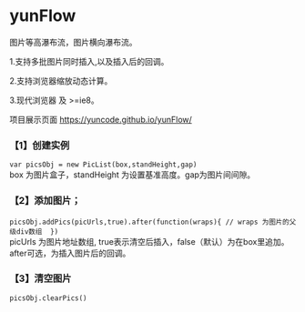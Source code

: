 # yunFlow
图片等高瀑布流，图片横向瀑布流。

1.支持多批图片同时插入,以及插入后的回调。

2.支持浏览器缩放动态计算。

3.现代浏览器 及 >=ie8。


项目展示页面 https://yuncode.github.io/yunFlow/

### 【1】创建实例 
`var picsObj = new PicList(box,standHeight,gap) `  
box 为图片盒子，standHeight 为设置基准高度。gap为图片间间隙。



### 【2】添加图片；
`picsObj.addPics(picUrls,true).after(function(wraps){
	// wraps 为图片的父级div数组 
})`  
picUrls 为图片地址数组,  true表示清空后插入，false（默认）为在box里追加。 after可选，为插入图片后的回调。 


	
### 【3】清空图片
  `picsObj.clearPics()`

